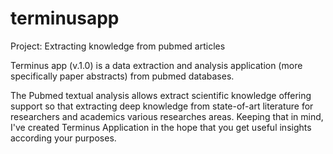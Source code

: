 # terminusapp

Project: Extracting knowledge from pubmed articles


Terminus app (v.1.0) is a data extraction and analysis application (more specifically paper abstracts) from pubmed databases. 


The Pubmed textual analysis allows extract scientific knowledge offering support so that extracting deep knowledge 
from state-of-art literature for researchers and academics various researches areas. Keeping that in mind, 
I've created Terminus Application in the hope that you get useful insights according your purposes. 
